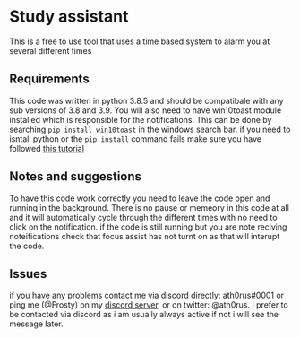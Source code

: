 # Study assistant
This is a free to use tool that uses a time based system to alarm you at several different times

## Requirements
This code was written in python 3.8.5 and should be compatibale with any sub versions of 3.8 and 3.9. You will also need to have win10toast module installed which is responsible for the notifications. This can be done by searching ```pip install win10toast``` in the windows search bar. if you need to isntall python or the ```pip install``` command fails make sure you have followed [this tutorial](https://github.com/ath0rus/Python-Tutorial/blob/master/Chapter-1-Setup/2-Installing-Python.md#installing-python)

## Notes and suggestions
To have this code work correctly you need to leave the code open and running in the background. There is no pause or memeory in this code at all and it will automatically cycle through the different times with no need to click on the notification. if the code is still running but you are note reciving noteifications check that focus assist has not turnt on as that will interupt the code.

## Issues
if you have any problems contact me via discord directly: ath0rus#0001 or ping me (@Frosty) on my [discord server](https://invite.gg/ath0rus), or on twitter: @ath0rus. I prefer to be contacted via discord as i am usually always active if not i will see the message later.
